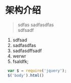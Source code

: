 架构介绍
====================

> sdfas
> sadfasdfas  
> sdfsadf 
> 
> 
> 

1. sdfsad 
2. sadfasdfas
3. sadfasdffsadf
4. werwr
5. fsaldfk;

``` js
 var $ = require('jquery');
 $('body').html()
```
